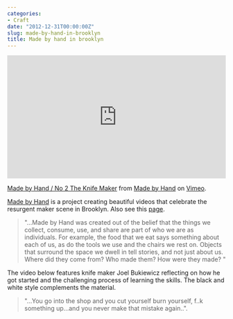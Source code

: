 ```yaml
---
categories:
- Craft
date: "2012-12-31T00:00:00Z"
slug: made-by-hand-in-brooklyn
title: Made by hand in brooklyn
---
```


<div class="video">
  <div style="padding:56.25% 0 0 0;position:relative;"><iframe src="https://player.vimeo.com/video/31455885?h=13d250d786&title=0&byline=0" style="position:absolute;top:0;left:0;width:100%;height:100%;" frameborder="0" allow="autoplay; fullscreen; picture-in-picture" allowfullscreen></iframe></div><script type="text/javascript" nonce="61c93a02eaab43b28763a4fbda7" src="//local.adguard.org?ts=1710732590584&amp;type=content-script&amp;dmn=vimeo.com&amp;app=com.apple.Safari&amp;css=3&amp;js=1&amp;rel=1&amp;rji=1&amp;sbe=1&amp;stealth=1&amp;uag="></script>
  <script type="text/javascript" nonce="61c93a02eaab43b28763a4fbda7" src="//local.adguard.org?ts=1710732590584&amp;name=AdGuard%20Assistant%20%28Beta%29&amp;name=Web%20of%20Trust%20%28Beta%29&amp;name=AdGuard%20Extra%20%28Beta%29&amp;type=user-script"></script><script src="https://player.vimeo.com/api/player.js"></script>
  <p><a href="https://vimeo.com/31455885">Made by Hand / No 2 The Knife Maker</a> from <a href="https://vimeo.com/madebyhand">Made by Hand</a> on <a href="https://vimeo.com">Vimeo</a>.</p>
</div>

[Made by Hand][thisismadebyhand] is a project creating beautiful videos that celebrate the resurgent maker scene in Brooklyn. Also see this [page][keef-tv].

> "...Made by Hand was created out of the belief that the things we collect, consume, use, and share are part of who we are as individuals. For example, the food that we eat says something about each of us, as do the tools we use and the chairs we rest on. Objects that surround the space we dwell in tell stories, and not just about us. Where did they come from? Who made them? How were they made? "

The video below features knife maker Joel Bukiewicz reflecting on how he got started and the challenging process of learning the skills. The black and white style complements the material.

> "...You go into the shop and you cut yourself burn yourself, f..k something up...and you never make that mistake again..".

[thisismadebyhand]: https://vimeo.com/madebyhand
[keef-tv]: https://www.keef.tv/made-by-hand-the-knife-maker

